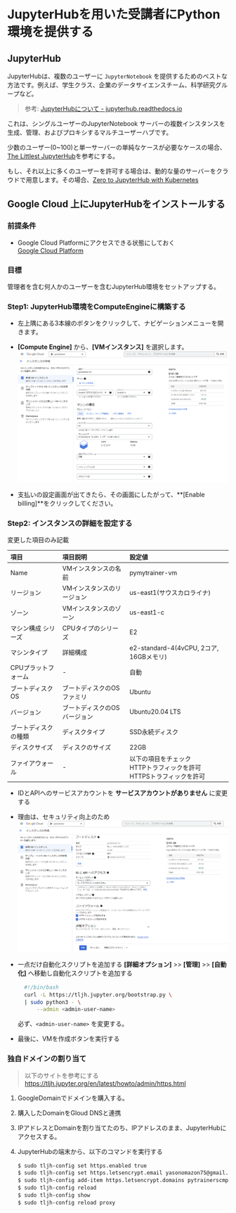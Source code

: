 # JupyterHubを用いた受講者にPython環境を提供する

## JupyterHub

JupyterHubは、複数のユーザーに `JupyterNotebook` を提供するためのベストな方法です。例えば、学生クラス、企業のデータサイエンスチーム、科学研究グループなど。

> 参考:
> [JupyterHubについて - jupyterhub.readthedocs.io](https://jupyterhub.readthedocs.io/en/stable/)

これは、シングルユーザーのJupyterNotebook サーバーの複数インスタンスを生成、管理、およびプロキシするマルチユーザーハブです。

少数のユーザー(0~100)と単一サーバーの単純なケースが必要なケースの場合、[The Littlest JupyterHub](https://jupyterhub.readthedocs.io/en/stable/)を参考にする。

もし、それ以上に多くのユーザーを許可する場合は、動的な量のサーバーをクラウドで用意します。その場合、[Zero to JupyterHub with Kubernetes](https://github.com/jupyterhub/zero-to-jupyterhub-k8s)


## Google Cloud 上にJupyterHubをインストールする

### 前提条件

* Google Cloud Platformにアクセスできる状態にしておく  
  [Google Cloud Platform](https://console.cloud.google.com/freetrial?hl=ja)

### 目標

管理者を含む何人かのユーザーを含むJupyterHub環境をセットアップする。

### Step1: JupyterHub環境をComputeEngineに構築する

* 左上隅にある3本線のボタンをクリックして、ナビゲーションメニューを開きます。
* **[Compute Engine]** から、**[VMインスタンス]** を選択します。  
  ![setting1.png](img/setting1.png)

* 支払いの設定画面が出てきたら、その画面にしたがって、**[Enable billing]**をクリックしてください。

### Step2: インスタンスの詳細を設定する

変更した項目のみ記載

| 項目 | 項目説明 | 設定値 |
| :--- | :------ | :---- |
| Name | VMインスタンスの名前 | pymytrainer-vm |
| リージョン | VMインスタンスのリージョン | us-east1(サウスカロライナ) |
| ゾーン     | VMインスタンスのゾーン    | us-east1-c                |
| マシン構成 シリーズ | CPUタイプのシリーズ | E2                      |
| マシンタイプ       | 詳細構成            | e2-standard-4(4vCPU, 2コア, 16GBメモリ) |
| CPUプラットフォーム | -                 | 自動                     |
| ブートディスク OS | ブートディスクのOSファミリ  | Ubuntu             |
| バージョン        | ブートディスクのOSバージョン | Ubuntu20.04 LTS   |
| ブートディスクの種類 | ディスクタイプ           | SSD永続ディスク　　 |
| ディスクサイズ      | ディスクのサイズ          | 22GB              |
| ファイアウォール    | -                       | 以下の項目をチェック<br>HTTPトラフィックを許可<br>HTTPSトラフィックを許可 |

* IDとAPIへのサービスアカウントを **サービスアカウントがありません** に変更する
* 理由は、セキュリティ向上のため  
  ![setting4.png](img/setting4.png)
* 一点だけ自動化スクリプトを追加する
  **[詳細オプション]** >> **[管理]** >> **[自動化]** へ移動し自動化スクリプトを追加する
  ```bash
    #!/bin/bash
    curl -L https://tljh.jupyter.org/bootstrap.py \
    | sudo python3 - \
        --admin <admin-user-name>
  ```
  必ず、`<admin-user-name>` を変更する。

* 最後に、VMを作成ボタンを実行する

### 独自ドメインの割り当て

> 以下のサイトを参考にする  
> https://tljh.jupyter.org/en/latest/howto/admin/https.html

1. GoogleDomainでドメインを購入する。
2. 購入したDomainをGloud DNSと連携
3. IPアドレスとDomainを割り当てたのち、IPアドレスのまま、JupyterHubにアクセスする。
4. JupyterHubの端末から、以下のコマンドを実行する
   
   ```bash
   $ sudo tljh-config set https.enabled true
   $ sudo tljh-config set https.letsencrypt.email yasonomazon75@gmail.com
   $ sudo tljh-config add-item https.letsencrypt.domains pytrainerscmp.app
   $ sudo tljh-config reload
   $ sudo tljh-config show
   $ sudo tljh-config reload proxy
   ```
